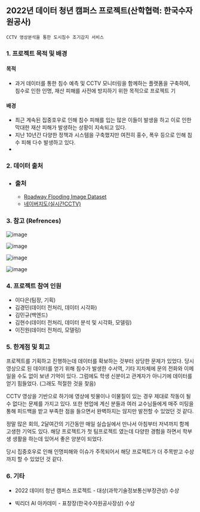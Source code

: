 ## 2022년 데이터 청년 캠퍼스 프로젝트(산학협력: 한국수자원공사)

`CCTV 영상분석을 통한 도시침수 조기감지 서비스`

### 1. 프로젝트 목적 및 배경

#### 목적
- 과거 데이터를 통한 침수 예측 및 CCTV 모니터링을 함께하는 플랫폼을 구축하여, 침수로 인한 인명, 재산 피해를 사전에 방지하기 위한 목적으로 프로젝트 기

#### 배경
- 최근 계속된 집중호우로 인해 침수 피해를 입는 많은 이들이 발생을 하고 이로 인한 막대한 재산 피해가 발생하는 상황이 지속되고 있다.
- 지난 10년간 다양한 정책과 시스템을 구축했지만 여전히 홍수, 폭우 등으로 인해 침수 피해 다수 발생하고 있다.
- 

### 2. 데이터 출처
 - ### 출처
   - [Roadway Flooding Image Dataset](https://www.kaggle.com/datasets/saurabhshahane/roadway-flooding-image-dataset)
   - [네이버지도(실시간CCTV)](https://map.naver.com/p)


### 3. 참고 (Refrences)
![image](https://github.com/hyunsookim0813/Portfolio_hs/assets/100894661/cf886c7d-c86d-453f-8bc1-f3c1b7ad4e93)

![image](https://github.com/hyunsookim0813/Portfolio_hs/assets/100894661/f39b6b37-f43f-478c-9542-6a7b6f486dc3)

![image](https://github.com/hyunsookim0813/Portfolio_hs/assets/100894661/bd8723e7-1b61-4526-89f7-593f525f040a)

![image](https://github.com/hyunsookim0813/Portfolio_hs/assets/100894661/9927f2f2-6f1d-4cb6-b22a-c769cc370981)

### 4. 프로젝트 참여 인원
- 이다은(팀장, 기획)
- 김경민(데이터 전처리, 데이터 시각화)
- 김민규(백엔드)
- 김현수(데이터 전처리, 데이터 분석 및 시각화, 모델링)
- 이진원(데이터 전처리, 모델링)

### 5. 한계점 및 회고
프로젝트를 기획하고 진행하는데 데이터를 확보하는 것부터 상당한 문제가 있었다. 당시 영상으로 된 데이터를 얻기 위해 침수가 발생한 수서역, 기타 지차체에 문의 전화와 이메일을 수도 없이 보낸 기억이 있다.
그럼에도 학생 신분이고 관계자가 아니기에 데이터를 얻기 힘들었다. (그래도 적절한 것을 찾음)

CCTV 영상을 기반으로 하기에 영상에 빗물이나 이물질이 있는 경우 제대로 작동이 될 수 없다는 문제를 가지고 있다. 또한 현업에 계신 분들과 여러 교수님들에게 매주 미팅을 통해 피드백을 받고 부족한 점을 들으면서 완벽하지는 않지만 발전할 수 있었던 것 같다.

정말 많은 회의, 2달여간의 기간동안 매일 실습실에서 만나서 아침부터 저녁까지 함께 고생한 기억도 있다. 해당 프로젝트가 첫 팀프로젝트 였는데 다양한 경험을 하면서 학부생 생활을 하는데 있어서 좋은 양분이 되었다.

당시 집중호우로 인해 인명피해와 이슈가 주목되어서 해당 프로젝트가 더 주목받고 수상까지 할 수 있었던 것 같다.

### 6. 기타
- 2022 데이터 청년 캠퍼스 프로젝트 - 대상(과학기술정보통신부장관상) 수상

- 빅리더 AI 아카데미 - 표창장(한국수자원공사장상) 수상
